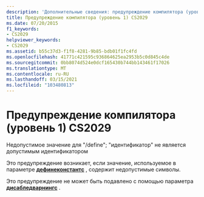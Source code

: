 ```yaml
---
description: 'Дополнительные сведения: предупреждение компилятора (уровень 1) CS2029'
title: Предупреждение компилятора (уровень 1) CS2029
ms.date: 07/20/2015
f1_keywords:
- CS2029
helpviewer_keywords:
- CS2029
ms.assetid: b55c37d3-f1f8-4281-9b85-bdb01f1fc4fd
ms.openlocfilehash: 41771c421595c936864625ea2953b5c0d845c4de
ms.sourcegitcommit: 0bb8074d524e0dcf165430b744bb143461f17026
ms.translationtype: MT
ms.contentlocale: ru-RU
ms.lasthandoff: 03/15/2021
ms.locfileid: "103480813"
---
```

# <a name="compiler-warning-level-1-cs2029"></a>Предупреждение компилятора (уровень 1) CS2029

Недопустимое значение для "/define"; "идентификатор" не является допустимым идентификатором  
  
 Это предупреждение возникает, если значение, используемое в параметре [**дефинеконстантс**](../language-reference/compiler-options/language.md#defineconstants) , содержит недопустимые символы.  
  
 Это предупреждение не может быть подавлено с помощью параметра [**дисабледварнингс**](../language-reference/compiler-options/errors-warnings.md#disabledwarnings) .

